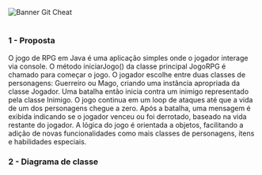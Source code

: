 ![Banner Git Cheat](https://i.imgur.com/dHpKwAf.png)
#

### 1 - Proposta
<p>
    O jogo de RPG em Java é uma aplicação simples onde o jogador interage via console. O método iniciarJogo() da classe principal JogoRPG é chamado para começar o jogo. O jogador escolhe entre duas classes de personagens: Guerreiro ou Mago, criando uma instância apropriada da classe Jogador. Uma batalha então inicia contra um inimigo representado pela classe Inimigo. O jogo continua em um loop de ataques até que a vida de um dos personagens chegue a zero. Após a batalha, uma mensagem é exibida indicando se o jogador venceu ou foi derrotado, baseado na vida restante do jogador. A lógica do jogo é orientada a objetos, facilitando a adição de novas funcionalidades como mais classes de personagens, itens e habilidades especiais.
</p>

### 2 - Diagrama de classe
